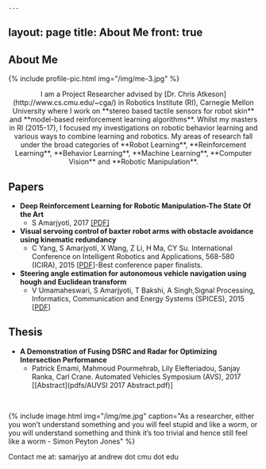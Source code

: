 	---
layout: page
title: About Me
front: true
---

## About Me

{%
    include profile-pic.html
    img="/img/me-3.jpg"
%}
<div style="text-align: center"> 
I am a Project Researcher advised by [Dr. Chris Atkeson](http://www.cs.cmu.edu/~cga/) in Robotics Institute (RI), Carnegie Mellon University where I work on **stereo based tactile sensors for robot skin** and **model-based reinforcement learning algorithms**. Whilst my masters in RI (2015-17), I focused my investigations on robotic behavior learning and various ways to combine learning and robotics. My areas of research fall under the broad categories of **Robot Learning**, **Reinforcement Learning**, **Behavior Learning**, **Machine Learning**, **Computer Vision** and **Robotic Manipulation**.
</div>



 

## Papers

* **Deep Reinforcement Learning for Robotic Manipulation-The State Of the Art**
	* S Amarjyoti, 2017 [[PDF]](pdfs/tracking-vehicles-equipped-with-dsrc.pdf)
* **Visual servoing control of baxter robot arms with obstacle avoidance using kinematic redundancy**
    * C Yang, S Amarjyoti, X Wang, Z Li, H Ma, CY Su. International Conference on Intelligent Robotics and Applications, 568-580 (ICIRA), 2015 [[PDF](pdfs/pomdpy-extensible-framework.pdf)]-Best conference paper finalists.
* **Steering angle estimation for autonomous vehicle navigation using hough and Euclidean transform**
    * V Umamaheswari, S Amarjyoti, T Bakshi, A Singh,Signal Processing, Informatics, Communication and Energy Systems (SPICES), 2015 [[PDF](pdfs/ICCAS2015.pdf)]


## Thesis

* **A Demonstration of Fusing DSRC and Radar for Optimizing Intersection Performance**
    * Patrick Emami, Mahmoud Pourmehrab, Lily Elefteriadou, Sanjay Ranka, Carl Crane. Automated Vehicles Symposium (AVS), 2017 [[Abstract](pdfs/AUVSI 2017 Abstract.pdf)]


<br>

{%
    include image.html
    img="/img/me.jpg"
    caption="As a researcher, either you won’t understand something and you will feel stupid and like a worm, or you will understand something and think it’s too trivial and hence still feel like a worm - Simon Peyton Jones"
%}

Contact me at: samarjyo at andrew dot cmu dot edu
